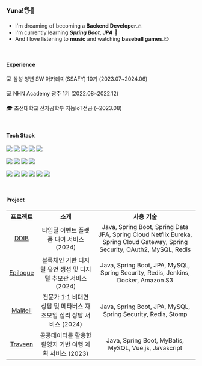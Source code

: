 ### Yuna!🖐🌻

- I'm dreaming of becoming a **Backend Developer**.🔥
- I'm currently learning _**Spring Boot**_, _**JPA**_ 🚀
- And I love listening to **music** and watching **baseball games**.😍
<br>

#### Experience
💻 삼성 청년 SW 아카데미(SSAFY) 10기 (2023.07~2024.06)
<br>

💻 NHN Academy 광주 1기 (2022.08~2022.12)
<br>

🎓 조선대학교 전자공학부 지능IoT전공 (~2023.08)

<br>

#### Tech Stack
<img src="https://img.shields.io/badge/Java-007396?style=flat&logo=Java&logoColor=white"> <img src="https://img.shields.io/badge/Spring-6DB33F?style=flat&logo=spring&logoColor=white"> <img src="https://img.shields.io/badge/Hibernate-59666C?style=flat&logo=hibernate&logoColor=white"> <img src="https://img.shields.io/badge/Mysql-4479A1?style=flat&logo=mysql&logoColor=white"> <img src="https://img.shields.io/badge/Redis-DC382D?style=flat&logo=redis&logoColor=white">


<img src="https://img.shields.io/badge/Docker-2496ED?style=flat&logo=docker&logoColor=white"> <img src="https://img.shields.io/badge/Jenkins-D24939?style=flat&logo=jenkins&logoColor=white"> <img src="https://img.shields.io/badge/Nginx-009639?style=flat&logo=nginx&logoColor=white"> <img src="https://img.shields.io/badge/Amazon EC2-FF9900?style=flat&logo=amazonec2&logoColor=white">

<img src="https://img.shields.io/badge/Git-F05032?style=flat&logo=git&logoColor=white"> <img src="https://img.shields.io/badge/Github-181717?style=flat&logo=github&logoColor=white"> <img src="https://img.shields.io/badge/Gitlab-FC6D26?style=flat&logo=gltlab&logoColor=white"> <img src="https://img.shields.io/badge/Jira-0052CC?style=flat&logo=jira&logoColor=white"> <img src="https://img.shields.io/badge/IntelliJ IDEA-000000?style=flat&logo=intellijidea&logoColor=white"> <img src="https://img.shields.io/badge/Eclipse IDE-2C2255?style=flat&logo=eclipseide&logoColor=white">

<br>

#### Project

<table style="text-align: center;">
  <tr>
    <th>프로젝트</th>
    <th>소개</th>
    <th>사용 기술</th>
  </tr>
  <tr>
    <td><a href="https://github.com/kn9012/DDIB">DDIB</a></td>
    <td>타임딜 이벤트 플랫폼 대여 서비스 (2024)</td>
    <td>Java, Spring Boot, Spring Data JPA, Spring Cloud Netflix Eureka, Spring Cloud Gateway, Spring Security, OAuth2, MySQL, Redis</td>
  </tr>
  <tr>
    <td><a href="https://github.com/kn9012/Epilogue">Epilogue</a></td>
    <td>블록체인 기반 디지털 유언 생성 및 디지털 추모관 서비스 (2024)</td>
    <td>Java, Spring Boot, JPA, MySQL, Spring Security, Redis, Jenkins, Docker, Amazon S3</td>
  </tr>
  <tr>
    <td><a href="https://github.com/kn9012/Malitell">Malitell</a></td>
    <td>전문가 1:1 비대면 상담 및 메타버스 자조모임 심리 상담 서비스 (2024)</td>
    <td>Java, Spring Boot, JPA, MySQL, Spring Security, Redis, Stomp</td>
  </tr>
  <tr>
    <td><a href="https://github.com/kn9012/Traveen">Traveen</a></td>
    <td>공공데이터를 활용한 촬영지 기반 여행 계획 서비스 (2023)</td>
    <td>Java, Spring Boot, MyBatis, MySQL, Vue.js, Javascript</td>
  </tr>
</table>

<br />


